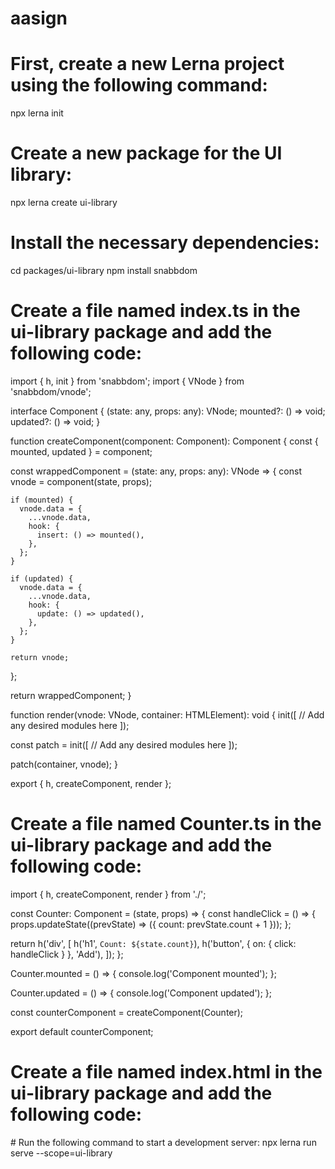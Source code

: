 # aasign
# First, create a new Lerna project using the following command:
npx lerna init
# Create a new package for the UI library:
npx lerna create ui-library
# Install the necessary dependencies:
cd packages/ui-library
npm install snabbdom
# Create a file named index.ts in the ui-library package and add the following code:
import { h, init } from 'snabbdom';
import { VNode } from 'snabbdom/vnode';

interface Component {
  (state: any, props: any): VNode;
  mounted?: () => void;
  updated?: () => void;
}

function createComponent(component: Component): Component {
  const { mounted, updated } = component;

  const wrappedComponent = (state: any, props: any): VNode => {
    const vnode = component(state, props);

    if (mounted) {
      vnode.data = {
        ...vnode.data,
        hook: {
          insert: () => mounted(),
        },
      };
    }

    if (updated) {
      vnode.data = {
        ...vnode.data,
        hook: {
          update: () => updated(),
        },
      };
    }

    return vnode;
  };

  return wrappedComponent;
}

function render(vnode: VNode, container: HTMLElement): void {
  init([
    // Add any desired modules here  ]);

  const patch = init([
    // Add any desired modules here ]);

  patch(container, vnode);
}

export { h, createComponent, render };
# Create a file named Counter.ts in the ui-library package and add the following code:
import { h, createComponent, render } from './';

const Counter: Component = (state, props) => {
  const handleClick = () => {
    props.updateState((prevState) => ({ count: prevState.count + 1 }));
  };

  return h('div', [
    h('h1', `Count: ${state.count}`),
    h('button', { on: { click: handleClick } }, 'Add'), ]);
};

Counter.mounted = () => {
  console.log('Component mounted');
};

Counter.updated = () => {
  console.log('Component updated');
};

const counterComponent = createComponent(Counter);

export default counterComponent;
# Create a file named index.html in the ui-library package and add the following code:
<!DOCTYPE html>
<html lang="en">
<head>
  <meta charset="UTF-8">
  <meta name="viewport" content="width=device-width, initial-scale=1.0">
  <title>UI Library Example</title>
</head>
<body>
  <div id="app"></div>
  <script src="./Counter.js"></script>
  <script>
    const { h, render } = snabbdom;
    const Counter = window.Counter;

    const app = document.getElementById('app');

    let state = { count: 0 };

    const updateState = (updater) => {
      state = { ...state, ...updater(state) };
      render(Counter(state, {}), app);
    };

    render(Counter(state, { updateState }), app);
  </script>
</body>
</html>
# Run the following command to start a development server:
npx lerna run serve --scope=ui-library
